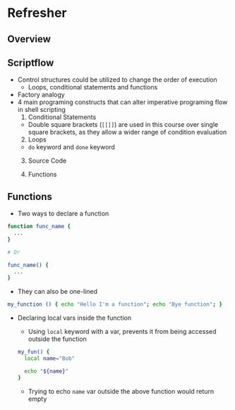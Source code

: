 # Refresher

## Overview

## Scriptflow

- Control structures could be utilized to change the order of execution
  - Loops, conditional statements and functions
- Factory analogy
- 4 main programing constructs that can alter imperative programing flow in shell scripting
  1. Conditional Statements
    - Double square brackets (`[[]]`) are used in this course over single square brackets, as they allow a wider range of condition evaluation
  2. Loops
    - `do` keyword and `done` keyword
  3. Source Code

  4. Functions

## Functions

- Two ways to declare a function

```bash
function func_name {
  ...
}

# Or

func_name() {
  ...
}
```

- They can also be one-lined

```bash
my_function () { echo "Hello I'm a function"; echo "Bye function"; }
```

- Declaring local vars inside the function
  - Using `local` keyword with a var, prevents it from being accessed outside the function

  ```bash
  my_fun() {
    local name="Bob"

    echo "${name}"
  }
  ```

  - Trying to echo `name` var outside the above function would return empty
